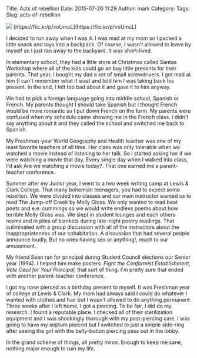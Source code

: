 Title: Acts of rebellion
Date: 2015-07-20 11:29
Author: mark
Category: 
Tags: 
Slug: acts-of-rebellion

<img src="https://d262ilb51hltx0.cloudfront.net/max/800/1*RmcCEUoggPdq_x44Qqk0GA.jpeg" />
[https://flic.kr/p/voUmcL](https://flic.kr/p/voUmcL)

I decided to run away when I was 4. I was mad at my mom so I packed a little snack and toys into a backpack. Of course, I wasn't allowed to leave by myself so I just ran away to the backyard. It was short-lived.

In elementary school, they had a little store at Christmas called Santas Workshop where all of the kids could go an buy little presents for their parents. That year, I bought my dad a set of small screwdrivers. I got mad at him (I can't remember what it was) and told him I was taking back his present. In the end, I felt too bad about it and gave it to him anyway.

We had to pick a foreign language going into middle school, Spanish or French. My parents thought I should take Spanish but I thought French would be more romantic so I put down French on the form. My parents were confused when my schedule came showing me in the French class. I didn't say anything about it and they called the school and switched me back to Spanish.

My Freshman-year World Geography and Health teacher was one of my least favorite teachers of all time. Her class was only tolerable when we watched a movie instead of listening to her talk. So I started asking her if we were watching a movie that day. Every single day when I walked into class, I'd ask Are we watching a movie today?. That one earned me a parent-teacher conference.

Summer after my Junior year, I went to a two week writing camp at Lewis & Clark College. That many bohemian teenagers, you had to expect some rebellion. We were divided into classes and our main instructor wanted us to read The Jump-off Creek by Molly Gloss. We only wanted to read beat poets and e.e. cummings so we would write endless poems about how terrible Molly Gloss was. We slept in student lounges and each others rooms and in piles of blankets during late-night poetry readings. That culiminated with a group discussion with all of the instructors about the inappropriateness of our cohabitation. A discussion that had several people announce loudly, But no ones having sex or anything!, much to our amusement.

My friend Sean ran for principal during Student Council elections our Senior year (1994). I helped him make posters. _Fight the Conformist Establishment, Vote Cecil for Your Principal_, that sort of thing. I'm pretty sure that ended with another parent-teacher conference.

I got my nose pierced as a birthday present to myself. It was Freshman year of college at Lewis & Clark. My mom had always said I could do whatever I wanted with clothes and hair but I wasn't allowed to do anything permanent. Three weeks after I left home, I got a piercing. To be fair, I did do my research. I found a reputable place. I checked all of their sterilization equipment and I was shockingly thorough with my post-piercing care. I was going to have my septum pierced but I switched to just a simple side-ring after seeing the girl with the belly-button piercing pass out in the lobby.

In the grand scheme of things, all pretty minor. Enough to keep me sane, nothing major enough to ruin my life.

